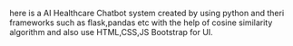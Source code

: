 here is a AI Healthcare Chatbot system created by using python and theri frameworks such as flask,pandas etc with the help of cosine similarity algorithm and also use HTML,CSS,JS Bootstrap for UI.
